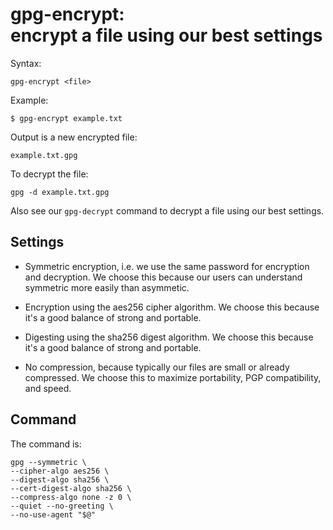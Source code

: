 # gpg-encrypt:<br>encrypt a file using our best settings

Syntax:

    gpg-encrypt <file>

Example:

    $ gpg-encrypt example.txt

Output is a new encrypted file:

    example.txt.gpg

To decrypt the file:

    gpg -d example.txt.gpg

Also see our `gpg-decrypt` command to decrypt a file using our best settings.

## Settings

  * Symmetric encryption, i.e. we use the same password for encryption and decryption.
    We choose this because our users can understand symmetric more easily than asymmetic.

  * Encryption using the aes256 cipher algorithm.
    We choose this because it's a good balance of strong and portable.

  * Digesting using the sha256 digest algorithm.
    We choose this because it's a good balance of strong and portable.

  * No compression, because typically our files are small or already compressed.
    We choose this to maximize portability, PGP compatibility, and speed.

## Command

The command is:

    gpg --symmetric \
    --cipher-algo aes256 \
    --digest-algo sha256 \
    --cert-digest-algo sha256 \
    --compress-algo none -z 0 \
    --quiet --no-greeting \
    --no-use-agent "$@"

